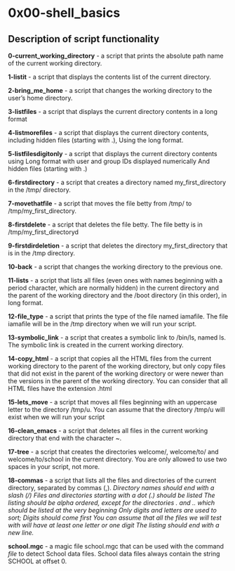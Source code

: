 # 0x00-shell_basics
## Description of script functionality

**0-current_working_directory** - a script that prints the absolute path name of the current working directory.

**1-listit** - a script that displays the contents list of the current directory.

**2-bring_me_home** -  a script that changes the working directory to the user’s home directory.

**3-listfiles** - a script that displays the current directory contents in a long format

**4-listmorefiles** - a script that displays the current directory contents, including hidden files (starting with .), Using the long format.

**5-listfilesdigitonly** - a script that displays the current directory contents using Long format with user and group IDs displayed numerically And hidden files (starting with .)

**6-firstdirectory** - a script that creates a directory named my_first_directory in the /tmp/ directory.

**7-movethatfile** - a script that moves the file betty from /tmp/ to /tmp/my_first_directory.

**8-firstdelete** - a script that deletes the file betty. The file betty is in /tmp/my_first_directoryd

**9-firstdirdeletion** - a script that deletes the directory my_first_directory that is in the /tmp directory.

**10-back** - a script that changes the working directory to the previous one.

**11-lists** - a script that lists all files (even ones with names beginning with a period character, which are normally hidden) in the current directory and the parent of the working directory and the /boot directory (in this order), in long format.

**12-file_type** - a script that prints the type of the file named iamafile. The file iamafile will be in the /tmp directory when we will run your script.

**13-symbolic_link** - a script that creates a symbolic link to /bin/ls, named ls. The symbolic link is created in the current working directory.

**14-copy_html** - a script that copies all the HTML files from the current working directory to the parent of the working directory, but only copy files that did not exist in the parent of the working directory or were newer than the versions in the parent of the working directory. You can consider that all HTML files have the extension .html

**15-lets_move** - a script that moves all files beginning with an uppercase letter to the directory /tmp/u. You can assume that the directory /tmp/u will exist when we will run your script

**16-clean_emacs** - a script that deletes all files in the current working directory that end with the character ~.

**17-tree** - a script that creates the directories welcome/, welcome/to/ and welcome/to/school in the current directory. You are only allowed to use two spaces in your script, not more.

**18-commas** - a script that lists all the files and directories of the current directory, separated by commas (,).
*Directory names should end with a slash (/) Files and directories starting with a dot (.) should be listed The listing should be alpha ordered, except for the directories . and .. which should be listed at the very beginning Only digits and letters are used to sort; Digits should come first You can assume that all the files we will test with will have at least one letter or one digit The listing should end with a new line.*

**school.mgc** - a magic file school.mgc that can be used with the command *file* to detect School data files. School data files always contain the string SCHOOL at offset 0.
